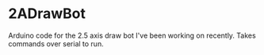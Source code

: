 # 2ADrawBot
Arduino code for the 2.5 axis draw bot I've been working on recently. Takes commands over serial to run.
